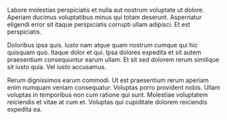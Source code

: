Labore molestias perspiciatis et nulla aut nostrum voluptate ut dolore. Aperiam ducimus voluptatibus minus qui totam deserunt. Aspernatur eligendi error sit itaque perspiciatis corrupti ullam adipisci. Et est perspiciatis.
 Doloribus ipsa quis. Iusto nam atque quam nostrum cumque qui hic quisquam quo. Itaque dolor et qui. Ipsa dolores expedita et sit autem praesentium consequuntur earum ullam. Et sit sed dolorem rerum similique sit iusto quia. Vel iusto accusamus.
 Rerum dignissimos earum commodi. Ut est praesentium rerum aperiam enim numquam veniam consequatur. Voluptas porro provident nobis. Ullam voluptas in temporibus non cum ratione qui sunt. Molestiae voluptatem reiciendis et vitae at cum et. Voluptas qui cupiditate dolorem reiciendis expedita ea.